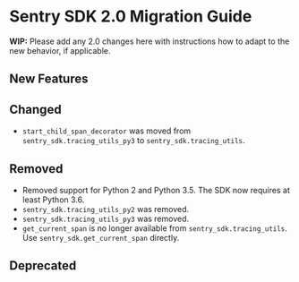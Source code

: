 # Sentry SDK 2.0 Migration Guide

**WIP:** Please add any 2.0 changes here with instructions how to adapt to the new behavior, if applicable.

## New Features

## Changed

- `start_child_span_decorator` was moved from `sentry_sdk.tracing_utils_py3` to `sentry_sdk.tracing_utils`.

## Removed

- Removed support for Python 2 and Python 3.5. The SDK now requires at least Python 3.6.
- `sentry_sdk.tracing_utils_py2` was removed.
- `sentry_sdk.tracing_utils_py3` was removed.
- `get_current_span` is no longer available from `sentry_sdk.tracing_utils`. Use `sentry_sdk.get_current_span` directly.

## Deprecated
